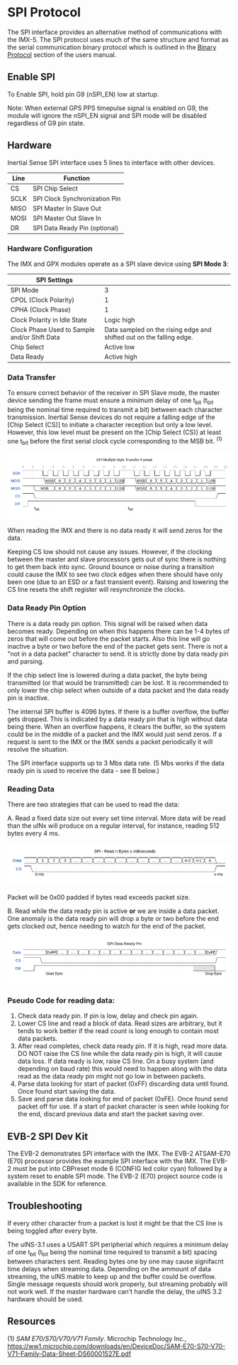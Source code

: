 # SPI Protocol

The SPI interface provides an alternative method of communications with the IMX-5. The SPI protocol uses much of the same structure and format as the serial communication binary protocol which is outlined in the [Binary Protocol](../com-protocol/SPI.md) section of the users manual.

## Enable SPI

To Enable SPI, hold pin G9 (nSPI_EN) low at startup.

Note: When external GPS PPS timepulse signal is enabled on G9, the module will ignore the nSPI_EN signal and SPI mode will be disabled regardless of G9 pin state.

## Hardware

Inertial Sense SPI interface uses 5 lines to interface with other devices.

| Line | Function                      |
| ---- | ----------------------------- |
| CS   | SPI Chip Select               |
| SCLK | SPI Clock Synchronization Pin |
| MISO | SPI Master In Slave Out       |
| MOSI | SPI Master Out Slave In       |
| DR   | SPI Data Ready Pin (optional) |

### Hardware Configuration

The IMX and GPX modules operate as a SPI slave device using **SPI Mode 3**:

| SPI Settings        |                         |
| ------------------- | ----------------------- |
| SPI Mode            | 3                       |
| CPOL (Clock Polarity) | 1                |
| CPHA (Clock Phase)  | 1               |
| Clock Polarity in Idle State | Logic high    |
| Clock Phase Used to Sample and/or Shift Data | Data sampled on the rising edge and shifted out on the falling edge. |
| Chip Select         | Active low             |
| Data Ready          | Active high            |

###  Data Transfer

To ensure correct behavior of the receiver in SPI Slave mode, the master device sending the frame must ensure a minimum delay of one t<sub>bit</sub> (t<sub>bit</sub> being the nominal time required to transmit a bit) between each character transmission. Inertial Sense devices do not require a falling edge of the [Chip Select (CS)] to initiate a character reception but only a low level. However, this low level must be present on the [Chip Select (CS)] at least one t<sub>bit</sub> before the first serial clock cycle corresponding to the MSB bit. <sup>(1)</sup>

![SPI_Data_Transfer](../images/SPI_Data_Transfer.png)
<!-- Wavedrom figure compatible with v1.8.0 https://github.com/wavedrom/wavedrom.github.io/releases/tag/v1.8.0
{signal: [
  {name: 'SCK', wave: '1...lhlhlhlhlhlhlhlh..lhlhlhlhlhlhlhlh..', period: .5 },
  {name: 'MOSI', wave: 'h.22222222h22222222h',phase: 0, data: "MSB 6 5 4 3 2 1 LSB MSB 6 5 4 3 2 1 LSB"},
  {name: 'MISO', wave: 'h..2.......2...2...2...2...2...2...2...h...2..2..2..2..2..2..2..2..h..', data: "MSB 6 5 4 3 2 1 LSB MSB 6 5 4 3 2 1 LSB", period: 0.25},
  {name: 'CS', wave: 'h0.................1'},
  {name: 'DR', wave: 'lh................................................................................................................................................................l.............................', period: .1}
 ],
  	foot: {text:
           ['tspan',{dx:'-160'},{dy:'-18'}, 't',['tspan', {dy:'5'}, 'bit'], ['tspan', {dx:'350'},{dy:'-5'}, 't'],['tspan', {dy:'5'}, 'bit']]},
	head:{text:'SPI Multiple Byte Transfer Format',
   tick:0,}
} -->

When reading the IMX and there is no data ready it will send zeros for the data.

Keeping CS low should not cause any issues. However, if the clocking between the master and slave processors gets out of sync there is nothing to get them back into sync. Ground bounce or noise during a transition could cause the IMX to see two clock edges when there should have only been one (due to an ESD or a fast transient event). Raising and lowering the CS line resets the shift register will resynchronize the clocks.

### Data Ready Pin Option

There is a data ready pin option. This signal will be raised when data becomes ready. Depending on when this happens there can be 1-4 bytes of zeros that will come out before the packet starts. Also this line will go inactive a byte or two before the end of the packet gets sent. There is not a "not in a data packet" character to send. It is strictly done by data ready pin and parsing.

If the chip select line is lowered during a data packet, the byte being transmitted (or that would be transmitted) can be lost. It is recommended to only lower the chip select when outside of a data packet and the data ready pin is inactive.

The internal SPI buffer is 4096 bytes. If there is a buffer overflow, the buffer gets dropped. This is indicated by a data ready pin that is high without data being there. When an overflow happens, it clears the buffer, so the system could be in the middle of a packet and the IMX would just send zeros. If a request is sent to the IMX or the IMX sends a packet periodically it will resolve the situation.

The SPI interface supports up to 3 Mbs data rate. (5 Mbs works if the data ready pin is used to receive the data - see B below.)

### Reading Data
There are two strategies that can be used to read the data:

A. Read a fixed data size out every set time interval. More data will be read than the uINx will produce on a regular interval, for instance, reading 512 bytes every 4 ms.

![SPI_Read_A](../images/Read_SPI_A.png)
<!-- Wavedrom figure compatible with v1.8.0 https://github.com/wavedrom/wavedrom.github.io/releases/tag/v1.8.0
{signal: [
  {name: 'Data', wave: '222222222222222220',phase: 0, data: " 1 2 3 ... ... ... ... ... ... ... ... ... ... n-2 n-1 n"},
  {name: 'CS', wave: 'h0.................................................................1..', period:.25},
  ],
  	foot: {text:
           ['tspan',{dx:'15'},{dy:'-16'}, '0 ms', ['tspan', {dx:'610'},{dy:'0'}, 'x ms'],]},
	head:{text:'SPI - Read n Bytes x milliseconds',
   }
} -->
Packet will be 0x00 padded if bytes read exceeds packet size.

B. Read while the data ready pin is active **or** we are inside a data packet. One anomaly is the data ready pin will drop a byte or two before the end gets clocked out, hence needing to watch for the end of the packet.

![SPI_Read_B](../images/Read_SPI_B.png)
<!-- Wavedrom figure compatible with v1.8.0 https://github.com/wavedrom/wavedrom.github.io/releases/tag/v1.8.0
{signal: [
  {name: 'Data', wave: '2.22222222222222221',phase: 0, data: " 0xFF ... ... ... ... ... ... ... ... ... ... ... ... ... ... 0xFE"},
  {name: 'CS', wave: 'h....0................................................................1..', period: .25},
  {name: 'DR', wave: 'l........h....................................................................................................................................................c...................l.....', period: .1}
 ],
  	foot: {text:
           ['tspan',{dx:'35'},{dy:'-16'}, 'Start Byte', ['tspan', {dx:'535'},{dy:'0'}, 'Stop Byte'],]},
	head:{text:'SPI Data Ready Pin',
   }
} -->
### Pseudo Code for reading data:

1. Check data ready pin. If pin is low, delay and check pin again.
1. Lower CS line and read a block of data. Read sizes are arbitrary, but it tends to work better if the read count is long enough to contain most data packets.
1. After read completes, check data ready pin. If it is high, read more data. DO NOT raise the CS line while the data ready pin is high, it will cause data loss. If data ready is low, raise CS line. On a busy system (and depending on baud rate) this would need to happen along with the data read as the data ready pin might not go low in between packets.
1. Parse data looking for start of packet (0xFF) discarding data until found. Once found start saving the data.
1. Save and parse data looking for end of packet (0xFE). Once found send packet off for use. If a start of packet character is seen while looking for the end, discard previous data and start the packet saving over.





## EVB-2 SPI Dev Kit

The EVB-2 demonstrates SPI interface with the IMX.  The EVB-2 ATSAM-E70 (E70) processor provides the example SPI interface with the IMX.  The EVB-2 must be put into CBPreset mode 6 (CONFIG led color cyan) followed by a system reset to enable SPI mode.  The EVB-2 (E70) project source code is available in the SDK for reference. 

## Troubleshooting
If every other character from a packet is lost it might be that the CS line is being toggled after every byte.


The uINS-3.1 uses a USART SPI peripherial which requires a minimum delay of one t<sub>bit</sub> (t<sub>bit</sub> being the nominal time required to transmit a bit) spacing between characters sent. Reading bytes one by one may cause signifacnt time delays when streaming data. Depending on the ammount of data streaming, the uINS mable to keep up and the buffer could be overflow. Single message requests should work properly, but streaming probably will not work well. If the master hardware can't handle the delay, the uINS 3.2 hardware should be used.



## Resources

(1) *SAM E70/S70/V70/V71 Family*. Microchip Technology Inc., https://ww1.microchip.com/downloads/en/DeviceDoc/SAM-E70-S70-V70-V71-Family-Data-Sheet-DS60001527E.pdf
